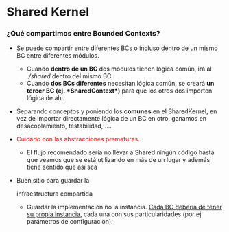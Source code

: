 # Shared Kernel

### ¿Qué compartimos entre Bounded Contexts?

- Se puede compartir entre diferentes BCs o incluso dentro de un mismo BC entre diferentes módulos.

  - Cuando **dentro de un BC** dos módulos tienen lógica común, irá al *./shared* dentro del mismo BC.
  - Cuando **dos BCs diferentes** necesitan lógica común, se creará **un tercer BC (ej. \*SharedContext\*)** para que los otros dos importen lógica de ahi.

- Separando conceptos y poniendo los **comunes** en el SharedKernel, en vez de importar directamente lógica de un BC en otro, ganamos en desacoplamiento, testabilidad, ....

- <span style="color:red;">Cuidado con las abstracciones prematuras</span>.

  - El flujo recomendado sería no llevar a Shared ningún código hasta que veamos que se está utilizando en más de un lugar y además tiene sentido que así sea

- Buen sitio para guardar la 

  infraestructura compartida

  - Guardar la implementación no la instancia. <u>Cada BC debería de tener su propia instancia</u>, cada una con sus particularidades (por ej. parámetros de configuración).
